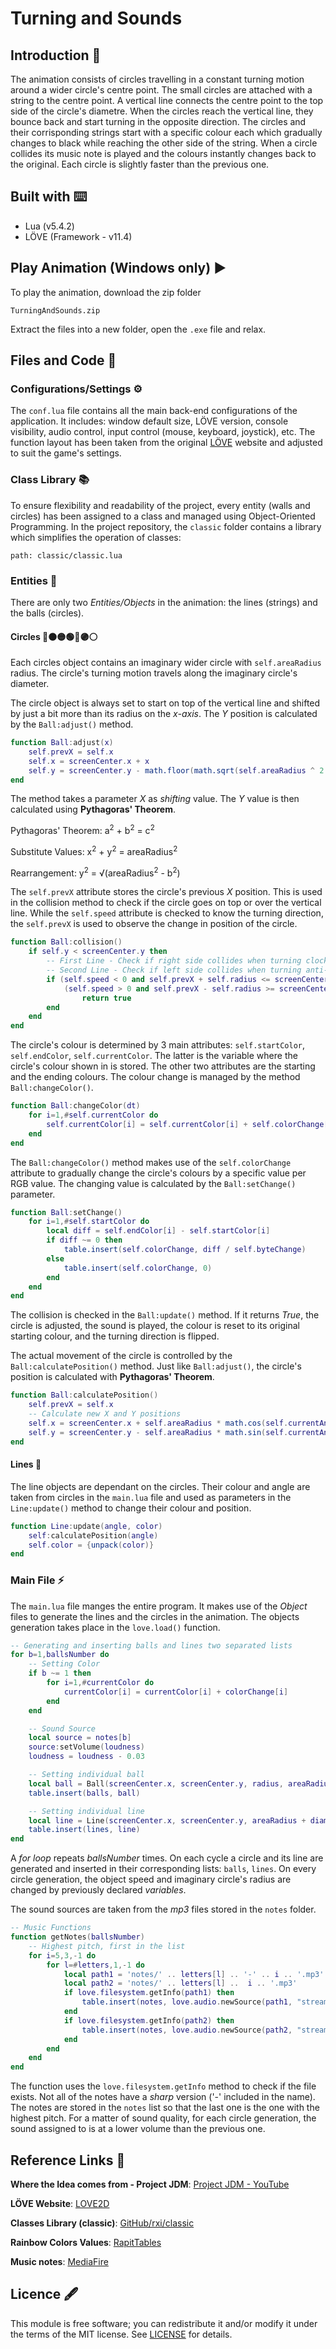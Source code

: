 # Turning and Sounds
## Introduction 📖
The animation consists of circles travelling in a constant turning motion around a wider circle's centre point. The small circles are attached with a string to the centre point. A vertical line connects the centre point to the top side of the circle's diametre. When the circles reach the vertical line, they bounce back and start turning in the opposite direction. The circles and their corrisponding strings start with a specific colour each which gradually changes to black while reaching the other side of the string. When a circle collides its music note is played and the colours instantly changes back to the original. Each circle is slightly faster than the previous one.

## Built with ⌨️
+ Lua (v5.4.2)
+ LÖVE (Framework - v11.4)

## Play Animation (Windows only) ▶️
To play the animation, download the zip folder

```
TurningAndSounds.zip
```

Extract the files into a new folder, open the `.exe` file and relax.

## Files and Code 📄
### Configurations/Settings ⚙️
The `conf.lua` file contains all the main back-end configurations of the application. It includes: window default size, LÖVE version, console visibility, audio control, input control (mouse, keyboard, joystick), etc. The function layout has been taken from the original [LÖVE](https://love2d.org/wiki/Config_Files) website and adjusted to suit the game's settings.

### Class Library 📚
To ensure flexibility and readability of the project, every entity (walls and circles) has been assigned to a class and managed using Object-Oriented Programming. In the project repository, the `classic` folder contains a library which simplifies the operation of classes:
```
path: classic/classic.lua
```

### Entities 👥
There are only two _Entities/Objects_ in the animation: the lines (strings) and the balls (circles).

#### Circles 🔴🟠🟡🟢🔵🟣⚪
Each circles object contains an imaginary wider circle with `self.areaRadius` radius. The circle's turning motion travels along the imaginary circle's diameter.

The circle object is always set to start on top of the vertical line and shifted by just a bit more than its radius on the _x-axis_. The _Y_ position is calculated by the `Ball:adjust()` method.

```lua
function Ball:adjust(x)
    self.prevX = self.x
    self.x = screenCenter.x + x
    self.y = screenCenter.y - math.floor(math.sqrt(self.areaRadius ^ 2 - x ^ 2))
end
```

The method takes a parameter _X_ as _shifting_ value. The _Y_ value is then calculated using **Pythagoras' Theorem**.

Pythagoras' Theorem: a<sup>2</sup> + b<sup>2</sup> = c<sup>2</sup>

Substitute Values: x<sup>2</sup> + y<sup>2</sup> = areaRadius<sup>2</sup>

Rearrangement: y<sup>2</sup> = &radic;(areaRadius<sup>2</sup> - b<sup>2</sup>)

The `self.prevX` attribute stores the circle's previous _X_ position. This is used in the collision method to check if the circle goes on top or over the vertical line. While the `self.speed` attribute is checked to know the turning direction, the `self.prevX` is used to observe the change in position of the circle.

```lua
function Ball:collision()
    if self.y < screenCenter.y then
        -- First Line - Check if right side collides when turning clockwise
        -- Second Line - Check if left side collides when turning anti-clockwise
        if (self.speed < 0 and self.prevX + self.radius <= screenCenter.x and self.x + self.radius >= screenCenter.x) or
            (self.speed > 0 and self.prevX - self.radius >= screenCenter.x and self.x - self.radius <= screenCenter.x) then
                return true
        end
    end
end
```

The circle's colour is determined by 3 main attributes: `self.startColor`, `self.endColor`, `self.currentColor`. The latter is the variable where the circle's colour shown in is stored. The other two attributes are the starting and the ending colours. The colour change is managed by the method `Ball:changeColor()`.

```lua
function Ball:changeColor(dt)
    for i=1,#self.currentColor do
        self.currentColor[i] = self.currentColor[i] + self.colorChange[i] * dt
    end
end
```

The `Ball:changeColor()` method makes use of the `self.colorChange` attribute to gradually change the circle's colours by a specific value per RGB value. The changing value is calculated by the `Ball:setChange()` parameter.

```lua
function Ball:setChange()
    for i=1,#self.startColor do
        local diff = self.endColor[i] - self.startColor[i]
        if diff ~= 0 then
            table.insert(self.colorChange, diff / self.byteChange)
        else
            table.insert(self.colorChange, 0)
        end
    end
end
```

The collision is checked in the `Ball:update()` method. If it returns _True_, the circle is adjusted, the sound is played, the colour is reset to its original starting colour, and the turning direction is flipped.

The actual movement of the circle is controlled by the `Ball:calculatePosition()` method. Just like `Ball:adjust()`, the circle's position is calculated with **Pythagoras' Theorem**.

```lua
function Ball:calculatePosition()
    self.prevX = self.x
    -- Calculate new X and Y positions
    self.x = screenCenter.x + self.areaRadius * math.cos(self.currentAngle)
    self.y = screenCenter.y - self.areaRadius * math.sin(self.currentAngle)
end
```

#### Lines 🧶
The line objects are dependant on the circles. Their colour and angle are taken from circles in the `main.lua` file and used as parameters in the `Line:update()` method to change their colour and position. 

```lua
function Line:update(angle, color)
    self:calculatePosition(angle)
    self.color = {unpack(color)}
end
```

### Main File ⚡
The `main.lua` file manges the entire program. It makes use of the _Object_ files to generate the lines and the circles in the animation. The objects generation takes place in the `love.load()` function.

```lua
-- Generating and inserting balls and lines two separated lists
for b=1,ballsNumber do
    -- Setting Color
    if b ~= 1 then
        for i=1,#currentColor do
            currentColor[i] = currentColor[i] + colorChange[i]
        end
    end

    -- Sound Source
    local source = notes[b]
    source:setVolume(loudness)
    loudness = loudness - 0.03

    -- Setting individual ball
    local ball = Ball(screenCenter.x, screenCenter.y, radius, areaRadius + diameter * (b - 1), startSpeed - speedChange * startSpeed * (b - 1), source, {unpack(currentColor)})
    table.insert(balls, ball)

    -- Setting individual line
    local line = Line(screenCenter.x, screenCenter.y, areaRadius + diameter * (b - 1) - radius)
    table.insert(lines, line)
end
```

A _for loop_ repeats _ballsNumber_ times. On each cycle a circle and its line are generated and inserted in their corresponding lists: `balls`, `lines`. On every circle generation, the object speed and imaginary circle's radius are changed by previously declared _variables_.

The sound sources are taken from the _mp3_ files stored in the `notes` folder.

```lua
-- Music Functions
function getNotes(ballsNumber)
    -- Highest pitch, first in the list
    for i=5,3,-1 do
        for l=#letters,1,-1 do
            local path1 = 'notes/' .. letters[l] .. '-' .. i .. '.mp3'
            local path2 = 'notes/' .. letters[l] ..  i .. '.mp3'
            if love.filesystem.getInfo(path1) then
                table.insert(notes, love.audio.newSource(path1, "stream"))
            end
            if love.filesystem.getInfo(path2) then
                table.insert(notes, love.audio.newSource(path2, "stream"))
            end
        end
    end
end
```

The function uses the `love.filesystem.getInfo` method to check if the file exists. Not all of the notes have a _sharp_ version ('-' included in the name). The notes are stored in the `notes` list so that the last one is the one with the highest pitch. For a matter of sound quality, for each circle generation, the sound assigned to is at a lower volume than the previous one.

## Reference Links 🔗
**Where the Idea comes from - Project JDM**: [Project JDM - YouTube](https://www.youtube.com/watch?v=WULMIjhMFmE&list=PLuCgt64IoZ1sTXvIEb07F0L_0c2Ycfr5l&index=11&t=2s) 

**LÖVE Website**: [LOVE2D](https://love2d.org/wiki/Main_Page)

**Classes Library (classic)**: [GitHub/rxi/classic](https://github.com/rxi/classic)

**Rainbow Colors Values**: [RapitTables](https://www.rapidtables.com/web/color/RGB_Color.html)

**Music notes**: [MediaFire](https://www.mediafire.com/download/zd1mqtazulgv28a/mp3_Notes.rar)

## Licence 🖋️
This module is free software; you can redistribute it and/or modify it under
the terms of the MIT license. See [LICENSE](../LICENCE) for details.